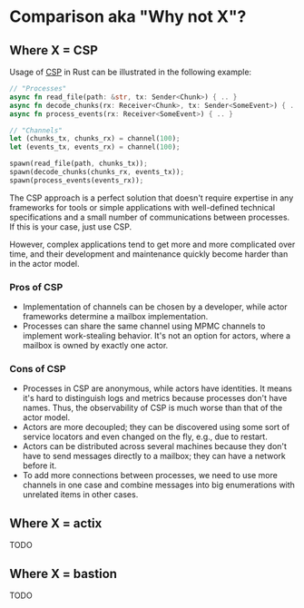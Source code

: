 # Comparison aka "Why not X"?

## Where X = CSP

Usage of [CSP] in Rust can be illustrated in the following example:
```rust
// "Processes"
async fn read_file(path: &str, tx: Sender<Chunk>) { .. }
async fn decode_chunks(rx: Receiver<Chunk>, tx: Sender<SomeEvent>) { .. }
async fn process_events(rx: Receiver<SomeEvent>) { .. }

// "Channels"
let (chunks_tx, chunks_rx) = channel(100);
let (events_tx, events_rx) = channel(100);

spawn(read_file(path, chunks_tx));
spawn(decode_chunks(chunks_rx, events_tx));
spawn(process_events(events_rx));
```

The CSP approach is a perfect solution that doesn't require expertise in any frameworks for tools or simple applications with well-defined technical specifications and a small number of communications between processes. If this is your case, just use CSP.

However, complex applications tend to get more and more complicated over time, and their development and maintenance quickly become harder than in the actor model.

### Pros of CSP
* Implementation of channels can be chosen by a developer, while actor frameworks determine a mailbox implementation.
* Processes can share the same channel using MPMC channels to implement work-stealing behavior. It's not an option for actors, where a mailbox is owned by exactly one actor.

### Cons of CSP
* Processes in CSP are anonymous, while actors have identities. It means it's hard to distinguish logs and metrics because processes don't have names. Thus, the observability of CSP is much worse than that of the actor model.
* Actors are more decoupled; they can be discovered using some sort of service locators and even changed on the fly, e.g., due to restart.
* Actors can be distributed across several machines because they don't have to send messages directly to a mailbox; they can have a network before it.
* To add more connections between processes, we need to use more channels in one case and combine messages into big enumerations with unrelated items in other cases.

## Where X = actix

TODO

## Where X = bastion

TODO

[CSP]: https://en.wikipedia.org/wiki/Communicating_sequential_processes

